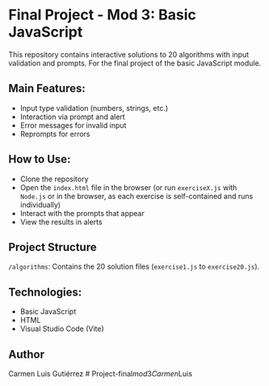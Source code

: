 # Final Project - Mod 3: Basic JavaScript

This repository contains interactive solutions to 20 algorithms with input validation and prompts. For the final project of the basic JavaScript module.

## Main Features:
- Input type validation (numbers, strings, etc.)
- Interaction via prompt and alert
- Error messages for invalid input
- Reprompts for errors

## How to Use:
- Clone the repository
- Open the `index.html` file in the browser (or run `exerciseX.js` with `Node.js` or in the browser, as each exercise is self-contained and runs individually)
- Interact with the prompts that appear
- View the results in alerts

## Project Structure
`/algorithms`: Contains the 20 solution files (`exercise1.js` to `exercise20.js`).

## Technologies:
- Basic JavaScript
- HTML
- Visual Studio Code (Vite)

## Author
Carmen Luis Gutiérrez
#   P r o j e c t - f i n a l _ m o d _ 3 _ C a r m e n _ L u i s  
 
